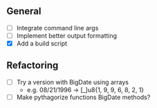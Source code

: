 ## General

- [ ] Integrate command line args
- [ ] Implement better output formatting
- [x] Add a build script

## Refactoring

- [ ] Try a version with BigDate using arrays
    - e.g. 08/21/1996 -> [_]u8{1, 9, 9, 6, 8, 2, 1}
- [ ] Make pythagorize functions BigDate methods?
